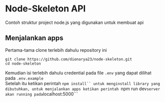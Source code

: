 # Node-Skeleton API
Contoh struktur project node.js yang digunakan untuk membuat api

## Menjalankan apps
Pertama-tama clone terlebih dahulu repository ini
```
git clone https://github.com/dionarya23/node-skeleton.git
cd node-skeleton
```
Kemudian isi terlebih dahulu credential pada file ```.env``` yang dapat dilihat pada ```.env.example```
<br/>Setelah itu ketikan perintah
```npm install`` untuk menginstall library yang dibutuhkan, untuk menjalankan apps ketikan perintah ```npm run dev``` server akan running pada ```localhost:5000```